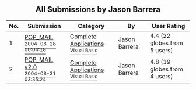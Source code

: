 ﻿<div align="center">

## All Submissions by Jason Barrera

</div>

No.  | Submission | Category | By   | User Rating
---- | ---------- | -------- | ---- | -----------
1 | [POP\_MAIL<br /><sup>2004-08-28 00:04:18</sup>](https://github.com/Planet-Source-Code/jason-barrera-pop-mail__1-55843) | [Complete Applications<br /><sup>Visual Basic</sup>](../ByCategory/complete-applications__1-27.md) | Jason Barrera | 4.4 (22 globes from 5 users)
2 | [POP\_MAIL v2\.0<br /><sup>2004-08-31 03:35:24</sup>](https://github.com/Planet-Source-Code/jason-barrera-pop-mail-v2-0__1-55917) | [Complete Applications<br /><sup>Visual Basic</sup>](../ByCategory/complete-applications__1-27.md) | Jason Barrera | 4.8 (19 globes from 4 users)
